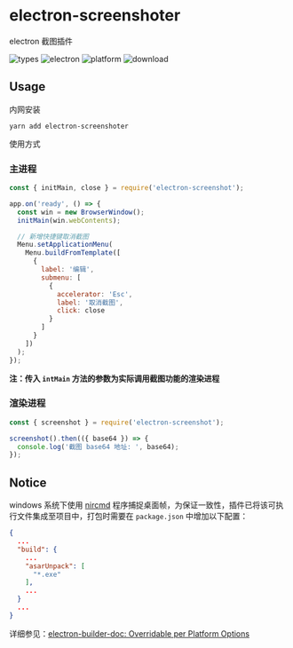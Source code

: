 # electron-screenshoter

electron 截图插件

![types](https://img.shields.io/npm/types/typescript)
![electron](https://img.shields.io/badge/electron-%3E%3D3.0.0-green)
![platform](https://img.shields.io/badge/platform-Mac%20%7C%20Windows-orange)
![download](https://img.shields.io/npm/dt/electron-screenshoter)

## Usage

内网安装

```shell
yarn add electron-screenshoter
```

使用方式

### 主进程

```js
const { initMain, close } = require('electron-screenshot');

app.on('ready', () => {
  const win = new BrowserWindow();
  initMain(win.webContents);

  // 新增快捷键取消截图
  Menu.setApplicationMenu(
    Menu.buildFromTemplate([
      {
        label: '编辑',
        submenu: [
          {
            accelerator: 'Esc',
            label: '取消截图',
            click: close
          }
        ]
      }
    ])
  );
});
```

**注：传入 `intMain` 方法的参数为实际调用截图功能的渲染进程**

### 渲染进程

```js
const { screenshot } = require('electron-screenshot');

screenshot().then(({ base64 }) => {
  console.log('截图 base64 地址: ', base64);
});
```

## Notice

windows 系统下使用 [nircmd][nircmd] 程序捕捉桌面帧，为保证一致性，插件已将该可执行文件集成至项目中，打包时需要在 `package.json` 中增加以下配置：

```json
{
  ...
  "build": {
    ...
    "asarUnpack": [
      "*.exe"
    ],
    ...
  }
  ...
}
```

详细参见：[electron-builder-doc: Overridable per Platform Options][electron-builder-doc]

[nircmd]: https://www.nirsoft.net/utils/nircmd.html
[electron-builder-doc]: https://www.electron.build/configuration/configuration#overridable-per-platform-options
